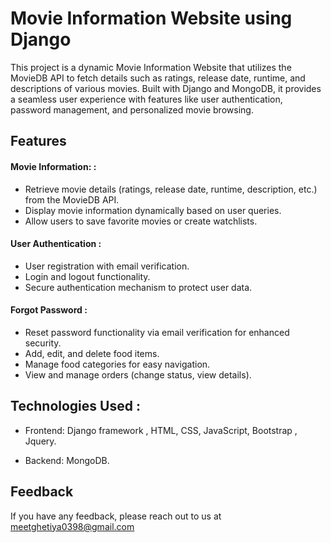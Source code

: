 
# Movie Information Website using Django

This project is a dynamic Movie Information Website that utilizes the MovieDB API to fetch details such as ratings, release date, runtime, and descriptions of various movies. Built with Django and MongoDB, it provides a seamless user experience with features like user authentication, password management, and personalized movie browsing.


## Features

#### Movie Information: :

- Retrieve movie details (ratings, release date, runtime, description, etc.) from the MovieDB API.
- Display movie information dynamically based on user queries.
- Allow users to save favorite movies or create watchlists.

#### User Authentication :

- User registration with email verification.
- Login and logout functionality.
- Secure authentication mechanism to protect user data.

#### Forgot Password :

- Reset password functionality via email verification for enhanced security.
- Add, edit, and delete food items.
- Manage food categories for easy navigation.
- View and manage orders (change status, view details).

## Technologies Used :

- Frontend: Django framework , HTML, CSS, JavaScript, Bootstrap , Jquery.

- Backend: MongoDB.


## Feedback

If you have any feedback, please reach out to us at meetghetiya0398@gmail.com


